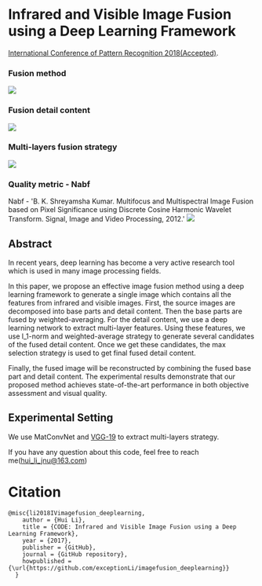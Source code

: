 # Infrared and Visible Image Fusion using a Deep Learning Framework
[International Conference of Pattern Recognition 2018(Accepted)](https://arxiv.org/abs/1804.06992).

### Fusion method
![](https://github.com/exceptionLi/imagefusion_deeplearning/blob/master/framework/framework_method.png)

### Fusion detail content
![](https://github.com/exceptionLi/imagefusion_deeplearning/blob/master/framework/fusion_detail.png)

### Multi-layers fusion strategy
![](https://github.com/exceptionLi/imagefusion_deeplearning/blob/master/framework/fusion_strategy.png)

### Quality metric - Nabf
Nabf - 'B. K. Shreyamsha Kumar. Multifocus and Multispectral Image Fusion based on Pixel Significance using Discrete Cosine Harmonic Wavelet Transform. Signal, Image and Video Processing, 2012.'
![](https://github.com/exceptionLi/imagefusion_deeplearning/blob/master/framework/Nabf.png)

## Abstract
In recent years, deep learning has become a very active research tool which is used in many image processing fields. 

In this paper, we propose an effective image fusion method using a deep learning framework to generate a single image which contains all the features from infrared and visible images. First, the source images are decomposed into base parts and detail content. Then the base parts are fused by weighted-averaging. For the detail content, we use a deep learning network to extract multi-layer features. Using these features, we use l_1-norm and weighted-average strategy to generate several candidates of the fused detail content. Once we get these candidates, the max selection strategy is used to get final fused detail content. 

Finally, the fused image will be reconstructed by combining the fused base part and detail content. The experimental results demonstrate that our proposed method achieves state-of-the-art performance in both objective assessment and visual quality.


## Experimental Setting

We use MatConvNet and [VGG-19](https://pan.baidu.com/s/1eSgxtyM) to extract multi-layers strategy.

If you have any question about this code, feel free to reach me(hui_li_jnu@163.com) 


# Citation
```
@misc{li2018IVimagefusion_deeplearning,
    author = {Hui Li},
    title = {CODE: Infrared and Visible Image Fusion using a Deep Learning Framework},
    year = {2017},
    publisher = {GitHub},
    journal = {GitHub repository},
    howpublished = {\url{https://github.com/exceptionLi/imagefusion_deeplearning}}
  }
```
